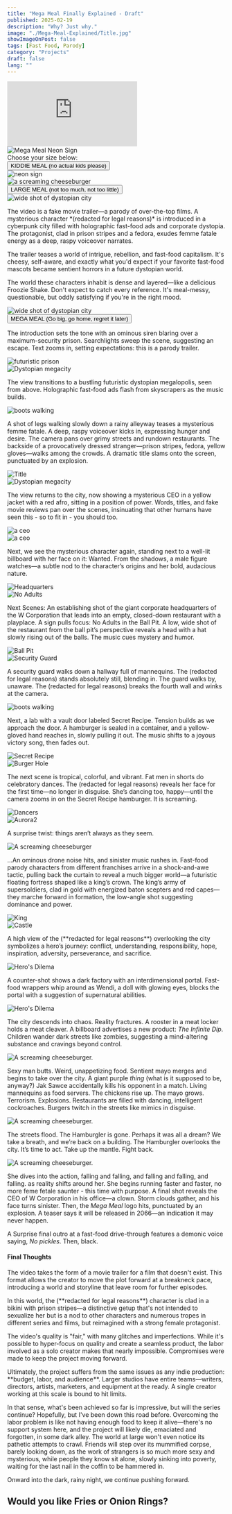 ```yaml
---
title: "Mega Meal Finally Explained - Draft"
published: 2025-02-19
description: "Why? Just why."
image: "./Mega-Meal-Explained/Title.jpg"
showImageOnPost: false
tags: [Fast Food, Parody]
category: "Projects"
draft: false
lang: ""
---
```


<!-- YouTube Embed -->
<div class="card-base p-8 rounded-xl bg-[oklch(0.95_0.025_var(--hue))] dark:bg-[oklch(0.25_0.025_var(--hue))] transition rounded-md shadow-lg mb-8">
  <div class="relative pb-[56.25%]">
    <iframe
      src="https://www.youtube.com/embed/4tR6VLaYJFA?controls=1"
      title="YouTube video player"
      frameborder="0"
      allow="accelerometer; autoplay; clipboard-write; encrypted-media; gyroscope; picture-in-picture; web-share"
      referrerpolicy="strict-origin-when-cross-origin"
      allowfullscreen
      class="absolute top-0 left-0 w-full h-full"
    ></iframe>
  </div>
</div>

<!-- Welcome Message -->

<!-- <div class="card-base p-8 rounded-xl bg-[oklch(0.95_0.025_var(--hue))] dark:bg-[oklch(0.25_0.025_var(--hue))] transition rounded-md shadow-lg mb-8">
  <h2 class="text-center text-2xl font-bold mb-4 dark:text-neutral-50">Thank you for choosing </h2>
    <div class="text-center text-8xl font-bold mb-4 dark:text-neutral-50">MEGA <br> MEAL</div>
  <h2 class="text-center text-2xl text-gray-600 mb-8 dark:text--300">Home of the Froozie!</h2>
  <div class="text-center text-lg text-gray-700 mb-8 dark:text-neutral-400">Choose your size below: </div>
  <div class="text-center text-xl font-semibold mb-12 dark:text-neutral-50">
    (<span class="text-[oklch(0.35_0.2_var(--hue))]" style="--hue: 120;">Kiddie</span>, 
    <span class="text-[oklch(0.35_0.2_var(--hue))]" style="--hue: 240;">Large</span>, 
    <span class="text-[oklch(0.35_0.2_var(--hue))]" style="--hue: 360;">Mega</span>)*
  </div>
</div> -->

<div class="card-base p-10 rounded-xl bg-[oklch(0.95_0.025_var(--hue))] dark:bg-[oklch(0.25_0.025_var(--hue))] transition shadow-lg mb-8 overflow-hidden relative">
  <div class="relative w-full aspect-[/43] rounded-lg overflow-hidden">
    <img 
      src="/posts/Mega-Meal-Explained/gif/logo2.gif" 
      alt="Mega Meal Neon Sign"
      class="w-full h-full object-cover brightness-100 dark:brightness-75 transition"
      style="filter: hue-rotate(var(--hue, 0deg));"
    />
      <div class="text-center font-sriracha text-xl font-bold text-gray-700 dark:text-neutral-400">Choose your size below: </div>
  </div>
</div>

<!-- Kiddie Size -->
<div class="card-base p-0 pl-4 pr-4 pt-4 rounded-xl bg-[oklch(0.95_0.025_var(--hue))] dark:bg-[oklch(0.25_0.025_var(--hue))] shadow-lg mb-8">
<button class="collapsible-header w-auto mx-auto px-4 py-1.5 bg-gradient-to-r from-[oklch(0.35_0.2_var(--hue))] to-[oklch(0.45_0.3_var(--hue))] text-white rounded-lg transition-colors" style="--hue: 120;">
  <span class="font-sriracha text-xl font-bold neon-text">KIDDIE MEAL</span>
  <span class="font-sans text-xs text-30 ml-2 transition">(no actual kids please)</span>
</button>

  <!-- Content -->
  <div class="collapsible-content transition-all duration-500 ease-in-out max-h-0 opacity-0 overflow-hidden text-lg text-gray-700 dark:text-neutral-300 space-y-6 mt-4">
    <!-- Flex container for layout -->
    <div class="flex flex-col md:flex-row items-center justify-between gap-12">
      <!-- Neon Text Placeholder -->
      <div class="w-full px-4"> <!-- Container for images -->
        <div class="flex flex-col md:flex-row items-center justify-center gap-4">
          <!-- First Image -->
          <div class="w-full md:w-1/2 transform ">
            <img src="/posts/Mega-Meal-Explained/fake-trailer.png" alt="neon sign" class="w-full h-auto rounded-lg shadow-md object-contain brightness-100 dark:brightness-75 transition">
          </div>
          <!-- Second Image -->
          <div class="w-full md:w-1/2 transform ">
            <img src="/posts/Mega-Meal-Explained/gif/Cheeseburger.gif" alt="a screaming cheeseburger" class="w-full h-auto rounded-lg shadow-md object-contain brightness-100 dark:brightness-75 transition">
          </div>
        </div>
      </div>
    </div>
  </div>
</div>


<!-- Medium Size -->
<div class="card-base p-0 pl-4 pr-4 pt-4 rounded-xl bg-[oklch(0.95_0.025_var(--hue))] dark:bg-[oklch(0.25_0.025_var(--hue))] shadow-lg mb-8">
<button class="collapsible-header w-auto mx-auto px-4 py-1.5 bg-gradient-to-r from-[oklch(0.35_0.2_var(--hue))] to-[oklch(0.45_0.3_var(--hue))] text-white rounded-lg transition-colors" style="--hue: 240;">
    <!-- Neon Text -->
    <span class="font-sriracha text-2xl font-bold neon-text">LARGE MEAL </span>
    <span class="font-sans text-xs text-30 ml-2 transition">(not too much, not too little)</span>
  </button>

  <!-- Content -->
  <div class="collapsible-content transition-all duration-500 ease-in-out max-h-0 opacity-0 overflow-hidden text-lg text-gray-700 dark:text-neutral-300 space-y-6 mt-4">
    <!-- Image inside the collapsible content -->
    <div class="w-full px-4"> <!-- Container for images -->
      <div class="flex flex-col md:flex-row items-center justify-center gap-4">
        <!-- First Image -->
          <img src="/posts/Mega-Meal-Explained/med-wide1.png" alt="wide shot of dystopian city" class="w-full h-auto rounded-lg shadow-md object-contain brightness-100 dark:brightness-75 transition">
      </div>
    </div>
    <!-- Text content -->
    <div class="flex flex-col md:flex-row items-center justify-center gap-16">
      <div class="">
        <p>The video is a fake movie trailer—a parody of over-the-top films. A mysterious character *(redacted for legal reasons)* is introduced in a cyberpunk city filled with holographic fast-food ads and corporate dystopia. The protagonist, clad in prison stripes and a fedora, exudes femme fatale energy as a deep, raspy voiceover narrates.</p>
        <p>The trailer teases a world of intrigue, rebellion, and fast-food capitalism. It's cheesy, self-aware, and exactly what you'd expect if your favorite fast-food mascots became sentient horrors in a future dystopian world.</p>
        <p>The world these characters inhabit is dense and layered—like a delicious Froozie Shake. Don't expect to catch every reference. It's meal-messy, questionable, but oddly satisfying if you're in the right mood.</p>
      </div>
    </div>
    <!-- Second Image -->
    <div class="w-full px-4"> <!-- Container for images -->
      <div class="flex flex-col md:flex-row items-center justify-center gap-4">
          <img src="/posts/Mega-Meal-Explained/butt2.png" alt="wide shot of dystopian city" class="w-full h-auto rounded-lg shadow-md object-contain brightness-100 dark:brightness-75 transition">
      </div>
    </div>
  </div>
</div>

<!-- Mega Size -->

<div class="card-base p-0 pl-4 pt-4 rounded-xl bg-[oklch(0.95_0.025_var(--hue))] dark:bg-[oklch(0.25_0.025_var(--hue))] shadow-lg mb-8">
<button class="collapsible-header w-auto mx-auto px-4 py-1.5 bg-gradient-to-r from-[oklch(0.35_0.2_var(--hue))] to-[oklch(0.45_0.3_var(--hue))] text-white rounded-lg transition-colors" style="--hue: 360;">
  <span class="font-sriracha text-3xl font-bold neon-text">MEGA MEAL</span>
  <span class="font-sans text-xs text-30 ml-2 transition">(Go big, go home, regret it later)</span>

</button>
  <div class="collapsible-content transition-all duration-500 ease-in-out max-h-0 opacity-0 overflow-hidden text-lg text-gray-700 dark:text-neutral-300 space-y-4 mt-4 pr-4">

  <!-- Introduction -->
<p class="mb-4">The introduction sets the tone with an ominous siren blaring over a maximum-security prison. Searchlights sweep the scene, suggesting an escape. Text zooms in, setting expectations: this is a parody trailer.</p>
<!-- Container for images -->
        <div class="flex flex-col md:flex-row items-center justify-center gap-4">
          <!-- First Image -->
          <div class="w-full md:w-1/2 transform ">
            <img src="/posts/Mega-Meal-Explained/ultra1.png" alt="futuristic prison" class="w-full h-auto rounded-lg shadow-md object-contain brightness-100 dark:brightness-75 transition">
          </div>
          <!-- Second Image -->
          <div class="w-full md:w-1/2 transform ">
            <img src="/posts/Mega-Meal-Explained/ultra2.png" alt="Dystopian megacity"  class="w-full h-auto rounded-lg shadow-md object-contain brightness-100 dark:brightness-75 transition">
          </div>
        </div>

<!-- Next Paragraph -->
<p class="mb-4">The view transitions to a bustling futuristic dystopian megalopolis, seen from above. Holographic fast-food ads flash from skyscrapers as the music builds.</p>

<!-- Walking Image -->
<img src="/posts/Mega-Meal-Explained/walking.png" alt="boots walking" class="float-center w-full h-auto ml-4 mb-4 rounded-lg shadow-md">

<!-- Next Paragraph -->
<p class="mb-4">A shot of legs walking slowly down a rainy alleyway teases a mysterious femme fatale. A deep, raspy voiceover kicks in, expressing hunger and desire. The camera pans over grimy streets and rundown restaurants. The backside of a provocatively dressed stranger—prison stripes, fedora, yellow gloves—walks among the crowds. A dramatic title slams onto the screen, punctuated by an explosion.</p>
<!-- Container for images -->
        <div class="flex flex-col md:flex-row items-center justify-center gap-4">
          <!-- First Image -->
          <div class="w-full md:w-1/2 transform ">
            <img src="/posts/Mega-Meal-Explained/Title.jpg" alt="Title" class="w-full h-auto rounded-lg shadow-md object-contain brightness-100 dark:brightness-75 transition">
          </div>
          <!-- Second Image -->
          <div class="w-full md:w-1/2 transform ">
            <img src="/posts/Mega-Meal-Explained/ultra-headquarters.png" alt="Dystopian megacity"  class="w-full h-auto rounded-lg shadow-md object-contain brightness-100 dark:brightness-75 transition">
          </div>
        </div>  

<!-- hybrid container -->
<div class="flex flex-col md:flex-row items-center md:items-start justify-center gap-8">
  <!-- Next Paragraph -->
  <div class="md:w-1/2">
    <p class="mb-4">The view returns to the city, now showing a mysterious CEO in a yellow jacket with a red afro, sitting in a position of power. Words, titles, and fake movie reviews pan over the scenes, insinuating that other humans have seen this - so to fit in - you should too.</p>
  </div>
  <!-- CEO Image -->
  <div class="md:w-1/2">
    <img src="/posts/Mega-Meal-Explained/ultra-ceo.png" alt="a ceo" class="w-full h-auto rounded-lg shadow-md object-contain brightness-100 dark:brightness-75 transition">
  </div>
</div>

<!-- hybrid container -->
<div class="flex flex-col md:flex-row items-center md:items-start justify-center gap-8">
  <!-- Wanted Image -->
  <div class="md:w-1/2">
    <img src="/posts/Mega-Meal-Explained/ultra-wanted.png" alt="a ceo" class="float-left w-full h-auto rounded-lg shadow-md object-contain brightness-100 dark:brightness-75 transition">
  </div>
 <!-- Next Paragraph -->
  <div class="md:w-1/2">
   <p class="mb-4">Next, we see the mysterious character again, standing next to a well-lit billboard with her face on it: Wanted. From the shadows, a male figure watches—a subtle nod to the character’s origins and her bold, audacious nature.</p>
  </div>
</div>
<!-- Container for images -->
        <div class="flex flex-col md:flex-row items-center justify-center gap-4">
          <!-- First Image -->
          <div class="w-full md:w-1/2 transform ">
            <img src="/posts/Mega-Meal-Explained/ultra-headquarters.png" alt="Headquarters" class="w-full h-auto rounded-lg shadow-md object-contain brightness-100 dark:brightness-75 transition">
          </div>
          <!-- Second Image -->
          <div class="w-full md:w-1/2 transform ">
            <img src="/posts/Mega-Meal-Explained/ultra-sign.png" alt="No Adults"  class="w-full h-auto rounded-lg shadow-md object-contain brightness-100 dark:brightness-75 transition">
          </div>
        </div>

<!-- Next Scenes -->
<p class="mb-4">Next Scenes: An establishing shot of the giant corporate headquarters of the W Corporation that leads into an empty, closed-down restaurant with a playplace. A sign pulls focus: No Adults in the Ball Pit. A low, wide shot of the restaurant from the ball pit’s perspective reveals a head with a hat slowly rising out of the balls. The music cues mystery and humor.</p>
<!-- Container for images -->
        <div class="flex flex-col md:flex-row items-center justify-center gap-4">
          <!-- First Image -->
          <div class="w-full md:w-1/2 transform ">
            <img src="/posts/Mega-Meal-Explained/ultra-balls.png" alt="Ball Pit" class="w-full h-auto rounded-lg shadow-md object-contain brightness-100 dark:brightness-75 transition">
          </div>
          <!-- Second Image -->
          <div class="w-full md:w-1/2 transform ">
            <img src="/posts/Mega-Meal-Explained/security.png" alt="Security Guard"  class="w-full h-auto rounded-lg shadow-md object-contain brightness-100 dark:brightness-75 transition">
          </div>
        </div>

<!-- Next Paragraph -->
<p class="mb-4">A security guard walks down a hallway full of mannequins. The (redacted for legal reasons) stands absolutely still, blending in. The guard walks by, unaware. The (redacted for legal reasons) breaks the fourth wall and winks at the camera.</p>

<!-- Image -->
<img src="/posts/Mega-Meal-Explained/Aurora.png" alt="boots walking" class="float-center w-full h-auto ml-4 mb-4 rounded-lg shadow-md">

<p class="mb-4">Next, a lab with a vault door labeled Secret Recipe. Tension builds as we approach the door. A hamburger is sealed in a container, and a yellow-gloved hand reaches in, slowly pulling it out. The music shifts to a joyous victory song, then fades out.</p>
<!-- Container for images -->
        <div class="flex flex-col md:flex-row items-center justify-center gap-4">
          <!-- First Image -->
          <div class="w-full md:w-1/2 transform ">
            <img src="/posts/Mega-Meal-Explained/safe.png" alt="Secret Recipe" class="w-full h-auto rounded-lg shadow-md object-contain brightness-100 dark:brightness-75 transition">
          </div>
          <!-- Second Image -->
          <div class="w-full md:w-1/2 transform ">
            <img src="/posts/Mega-Meal-Explained/burger-hole.png" alt="Burger Hole"  class="w-full h-auto rounded-lg shadow-md object-contain brightness-100 dark:brightness-75 transition">
          </div>
        </div>

  <p class="mb-4">The next scene is tropical, colorful, and vibrant. Fat men in shorts do celebratory dances. The (redacted for legal reasons) reveals her face for the first time—no longer in disguise. She’s dancing too, happy—until the camera zooms in on the Secret Recipe hamburger. It is screaming. </p>
    <!-- Container for images -->
        <div class="flex flex-col md:flex-row items-center justify-center gap-4">
          <!-- First Image -->
          <div class="w-full md:w-1/2 transform ">
            <img src="/posts/Mega-Meal-Explained/dance.png" alt="Dancers" class="w-full h-auto rounded-lg shadow-md object-contain brightness-100 dark:brightness-75 transition">
          </div>
          <!-- Second Image -->
          <div class="w-full md:w-1/2 transform ">
            <img src="/posts/Mega-Meal-Explained/dance2.png" alt="Aurora2"  class="w-full h-auto rounded-lg shadow-md object-contain brightness-100 dark:brightness-75 transition">
          </div>
        </div>

 <p class="mb-4">A surprise twist: things aren’t always as they seem.</p>
     <!-- Container for images -->
        <div class="flex flex-col md:flex-row items-center justify-center gap-4">
          <!-- First Image -->
          <div class="w-full h-auto transform ">
            <img src="/posts/Mega-Meal-Explained/gif/Cheeseburger.gif" alt="A screaming cheeseburger" class="w-full h-auto rounded-lg shadow-md object-contain brightness-100 dark:brightness-75 transition">
          </div>
        </div>

  <p class="mb-4">...An ominous drone noise hits, and sinister music rushes in. Fast-food parody characters from different franchises arrive in a shock-and-awe tactic, pulling back the curtain to reveal a much bigger world—a futuristic floating fortress shaped like a king’s crown. The king’s army of supersoldiers, clad in gold with energized baton scepters and red capes—they marche forward in formation, the low-angle shot suggesting dominance and power.  </p>
    <!-- Container for images -->
        <div class="flex flex-col md:flex-row items-center justify-center gap-4">
          <!-- First Image -->
          <div class="w-full md:w-1/2 transform ">
            <img src="/posts/Mega-Meal-Explained/king.png" alt="King" class="w-full h-auto rounded-lg shadow-md object-contain brightness-100 dark:brightness-75 transition">
          </div>
          <!-- Second Image -->
          <div class="w-full md:w-1/2 transform ">
            <img src="/posts/Mega-Meal-Explained/castle.png" alt="Castle"  class="w-full h-auto rounded-lg shadow-md object-contain brightness-100 dark:brightness-75 transition">
          </div>
        </div>
  
  <p class="mb-4"> A high view of the (**redacted for legal reasons**) overlooking the city symbolizes a hero’s journey: conflict, understanding, responsibility, hope, inspiration, adversity, perseverance, and sacrifice. </p>

  <img src="/posts/Mega-Meal-Explained/overlook.png" alt="Hero's Dilema" class="float-left w-full h-auto md:w-1/2 rounded-lg shadow-md">


  
   <p class="mb-4">A counter-shot shows a dark factory with an interdimensional portal. Fast-food wrappers whip around as Wendi, a doll with glowing eyes, blocks the portal with a suggestion of supernatural abilities. </p>

  <img src="/posts/Mega-Meal-Explained/wendi.png" alt="Hero's Dilema" class="float-right w-full h-auto md:w-1/2 rounded-lg shadow-md">


  The city descends into chaos. Reality fractures. A rooster in a meat locker holds a meat cleaver. A billboard advertises a new product: *The Infinite Dip*. Children wander dark streets like zombies, suggesting a mind-altering substance and cravings beyond control.  

  <img src="/posts/Mega-Meal-Explained/king.png" alt="A screaming cheeseburger." class="w-full max-w-md rounded-lg shadow-md">


  Sexy man butts. Weird, unappetizing food. Sentient mayo merges and begins to take over the city. A giant purple *thing* (what is it supposed to be, anyway?) Jak Sawce accidentally kills his opponent in a match. Living mannequins as food servers. The chickens rise up. The mayo grows. Terrorism. Explosions. Restaurants are filled with dancing, intelligent cockroaches. Burgers twitch in the streets like mimics in disguise.  

  <img src="/posts/Mega-Meal-Explained/mayo.png" alt="A screaming cheeseburger." class="w-full max-w-md rounded-lg shadow-md">

  The streets flood. The Hamburgler is gone. Perhaps it was all a dream? We take a breath, and we’re back on a building. The Hamburgler overlooks the city. It’s time to act. Take up the mantle. Fight back.  

  <img src="/posts/Mega-Meal-Explained/roaches.png" alt="A screaming cheeseburger." class="w-full max-w-md rounded-lg shadow-md">

  She dives into the action, falling and falling, and falling and falling, and falling. as reality shifts around her. She begins running faster and faster, no more feme fetale saunter - this time with purpose. A final shot reveals the CEO of W Corporation in his office—a clown. Storm clouds gather, and his face turns sinister. Then, the *Mega Meal* logo hits, punctuated by an explosion. A teaser says it will be released in 2066—an indication it may never happen. 


  A Surprise final outro at a fast-food drive-through features a demonic voice saying, *No pickles*. Then, black.  

  <h4 class="text-xl font-bold mb-4 dark:text-neutral-50">Final Thoughts</h4>


  <div class="text-lg text-gray-700 dark:text-neutral-300 space-y-6">
    <p>The video takes the form of a movie trailer for a film that doesn't exist. This format allows the creator to move the plot forward at a breakneck pace, introducing a world and storyline that leave room for further episodes.</p>
    <p>In this world, the (**redacted for legal reasons**) character is clad in a bikini with prison stripes—a distinctive getup that's not intended to sexualize her but is a nod to other characters and numerous tropes in different series and films, but reimagined with a strong female protagonist.</p>
    <p>The video's quality is "fair," with many glitches and imperfections. While it's possible to hyper-focus on quality and create a seamless product, the labor involved as a solo creator makes that nearly impossible. Compromises were made to keep the project moving forward.</p>
    <p>Ultimately, the project suffers from the same issues as any indie production: **budget, labor, and audience**. Larger studios have entire teams—writers, directors, artists, marketers, and equipment at the ready. A single creator working at this scale is bound to hit limits.</p>
    <p>In that sense, what's been achieved so far is impressive, but will the series continue? Hopefully, but I've been down this road before. Overcoming the labor problem is like not having enough food to keep it alive—there's no support system here, and the project will likely die, emaciated and forgotten, in some dark alley. The world at large won't even notice its pathetic attempts to crawl. Friends will step over its mummified corpse, barely looking down, as the work of strangers is so much more sexy and mysterious, while people they know sit alone, slowly sinking into poverty, waiting for the last nail in the coffin to be hammered in.</p>
    <p>Onward into the dark, rainy night, we continue pushing forward.</p>
      <h2 class="text-xl font-bold mb-4 pb-4 dark:text-neutral-50">Would you like <span class="text-yellow-500">Fries</span> or <span class="text-yellow-700">Onion Rings</span>?</h2>
    </div>
  </div>
</div>

<!-- 
<div class="text-center text-2xl font-bold mt-12 dark:text-neutral-50">
  **Would you like fries or Onion Rings?**
</div> -->

<script>
  function handleCollapsibleClick(event) {
    const header = event.currentTarget;
    const content = header.nextElementSibling;
    
    // Toggle all other sections closed
    document.querySelectorAll('.collapsible-content').forEach(otherContent => {
      if (otherContent !== content && !otherContent.classList.contains('max-h-0')) {
        otherContent.style.maxHeight = '0px';
        otherContent.style.opacity = '0';
      }
    });
    
    // Handle the clicked section
    if (content.style.maxHeight === '0px' || !content.style.maxHeight) {
      // Get the scrollHeight to animate to
      const height = content.scrollHeight;
      content.style.maxHeight = '0px';
      content.style.opacity = '0';
      
      // Force reflow
      content.offsetHeight;
      
      // Animate to full height
      content.style.maxHeight = height + 'px';
      content.style.opacity = '1';
    } else {
      content.style.maxHeight = '0px';
      content.style.opacity = '0';
    }
  }

  function initCollapsibles() {
    // Remove any existing listeners using event delegation
    document.querySelectorAll('.collapsible-header').forEach(header => {
      header.removeEventListener('click', handleCollapsibleClick);
      header.addEventListener('click', handleCollapsibleClick);
    });
  }

  // Use event delegation for better performance
  document.addEventListener('astro:page-load', initCollapsibles);
  document.addEventListener('DOMContentLoaded', initCollapsibles);
  
  // Also initialize immediately
  initCollapsibles();
</script>